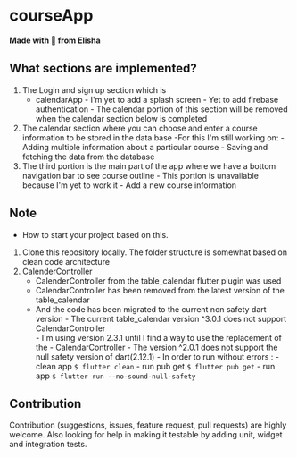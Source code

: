 # courseApp
**Made with :heartbeat: from Elisha**

## What sections are implemented?
1. The Login and sign up section which is
 	- calendarApp
        	- I'm yet to add a splash screen
        	- Yet to add firebase authentication
        	- The calendar portion of this section will be removed when the calendar section below is completed
2. The calendar section where you can choose and enter a course information to be stored in the data base
        -For this I'm still working on:
            	- Adding multiple information about a particular course
            	- Saving and fetching the data from the database
3. The third portion is the main part of the app where we have a bottom navigation bar to see course outline
            	- This portion is unavailable because I'm yet to work it
                - Add a new course information



                
                
## Note

- How to start your project based on this.

1. Clone this repository locally. The folder structure is somewhat based on clean code architecture
2. CalenderController 
    - CalenderController from the table_calendar flutter plugin was used
    - CalendarController has been removed from the latest version of the table_calendar
    - And the code has been migrated to the current non safety dart version
        	- The current table_calendar version ^3.0.1 does not support CalendarController  
        	- I'm using version 2.3.1 until I find a way to use the replacement of the 
        	- CalendarController
        	- The version ^2.0.1 does not support the null safety version of dart(2.12.1)
        	- In order to run without errors :
              	- clean app
                `$ flutter clean`
              	- run pub get
                `$ flutter pub get`
              	- run app
                `$ flutter run --no-sound-null-safety`
## Contribution
Contribution (suggestions, issues, feature request, pull requests) are highly welcome. Also looking for help in making it testable by adding unit, widget and integration tests.
